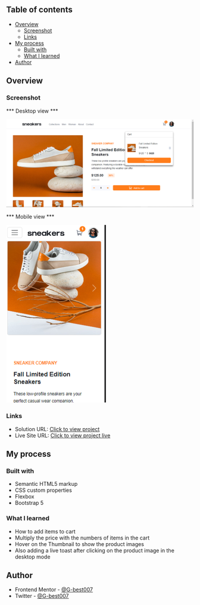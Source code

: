 
## Table of contents

- [Overview](#overview)
  - [Screenshot](#screenshot)
  - [Links](#links)
- [My process](#my-process)
  - [Built with](#built-with)
  - [What I learned](#what-i-learned)
- [Author](#author)



## Overview


### Screenshot

*** Desktop view ***

![](./desktopImage.png)

*** Mobile view ***

![](./Mob.png)


### Links

- Solution URL: [Click to view project](https://your-solution-url.com)
- Live Site URL: [Click to view project live](https://your-live-site-url.com)

## My process

### Built with

- Semantic HTML5 markup
- CSS custom properties
- Flexbox
- Bootstrap 5


### What I learned

- How to add items to cart
- Multiply the price with the numbers of items in the cart
- Hover on the Thumbnail to show the product images
- Also adding a live toast after clicking on the product image in the desktop mode


## Author

- Frontend Mentor - [@G-best007](https://www.frontendmentor.io/profile/G-best007)
- Twitter - [@G-best007](https://www.twitter.com/g_best007)



